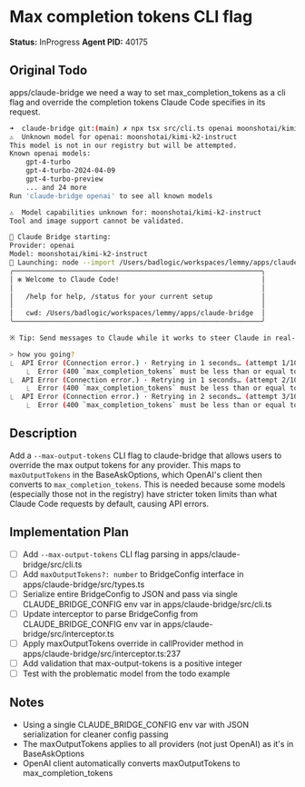 # Max completion tokens CLI flag
**Status:** InProgress
**Agent PID:** 40175

## Original Todo
apps/claude-bridge we need a way to set max_completion_tokens as a cli flag and override the completion tokens Claude Code specifies in its request.

  ```bash
  ➜  claude-bridge git:(main) ✗ npx tsx src/cli.ts openai moonshotai/kimi-k2-instruct --baseURL https://api.groq.com/openai/v1 --apiKey $GROQ_API_KEY
  ⚠️  Unknown model for openai: moonshotai/kimi-k2-instruct
  This model is not in our registry but will be attempted.
  Known openai models:
      gpt-4-turbo
      gpt-4-turbo-2024-04-09
      gpt-4-turbo-preview
      ... and 24 more
  Run 'claude-bridge openai' to see all known models

  ⚠️  Model capabilities unknown for: moonshotai/kimi-k2-instruct
  Tool and image support cannot be validated.

  🌉 Claude Bridge starting:
  Provider: openai
  Model: moonshotai/kimi-k2-instruct
  🚀 Launching: node --import /Users/badlogic/workspaces/lemmy/apps/claude-bridge/src/interceptor-loader.js /Users/badlogic/.claude/local/node_modules/@anthropic-ai/claude-code/cli.js
  ╭─────────────────────────────────────────────────────────────╮
  │ ✻ Welcome to Claude Code!                                   │
  │                                                             │
  │   /help for help, /status for your current setup            │
  │                                                             │
  │   cwd: /Users/badlogic/workspaces/lemmy/apps/claude-bridge  │
  ╰─────────────────────────────────────────────────────────────╯

  ※ Tip: Send messages to Claude while it works to steer Claude in real-time

  > how you going?
  ⎿  API Error (Connection error.) · Retrying in 1 seconds… (attempt 1/10)
      ⎿  Error (400 `max_completion_tokens` must be less than or equal to `16384`, the maximum value for `max_completion_tokens` is less than the `context_window` for this model)
  ⎿  API Error (Connection error.) · Retrying in 1 seconds… (attempt 2/10)
      ⎿  Error (400 `max_completion_tokens` must be less than or equal to `16384`, the maximum value for `max_completion_tokens` is less than the `context_window` for this model)
  ⎿  API Error (Connection error.) · Retrying in 2 seconds… (attempt 3/10)
      ⎿  Error (400 `max_completion_tokens` must be less than or equal to `16384`, the maximum value for `max_completion_tokens` is less than the `context_window` for this model)
  ```

## Description
Add a `--max-output-tokens` CLI flag to claude-bridge that allows users to override the max output tokens for any provider. This maps to `maxOutputTokens` in the BaseAskOptions, which OpenAI's client then converts to `max_completion_tokens`. This is needed because some models (especially those not in the registry) have stricter token limits than what Claude Code requests by default, causing API errors.

## Implementation Plan
- [ ] Add `--max-output-tokens` CLI flag parsing in apps/claude-bridge/src/cli.ts
- [ ] Add `maxOutputTokens?: number` to BridgeConfig interface in apps/claude-bridge/src/types.ts
- [ ] Serialize entire BridgeConfig to JSON and pass via single CLAUDE_BRIDGE_CONFIG env var in apps/claude-bridge/src/cli.ts
- [ ] Update interceptor to parse BridgeConfig from CLAUDE_BRIDGE_CONFIG env var in apps/claude-bridge/src/interceptor.ts
- [ ] Apply maxOutputTokens override in callProvider method in apps/claude-bridge/src/interceptor.ts:237
- [ ] Add validation that max-output-tokens is a positive integer
- [ ] Test with the problematic model from the todo example

## Notes
- Using a single CLAUDE_BRIDGE_CONFIG env var with JSON serialization for cleaner config passing
- The maxOutputTokens applies to all providers (not just OpenAI) as it's in BaseAskOptions
- OpenAI client automatically converts maxOutputTokens to max_completion_tokens